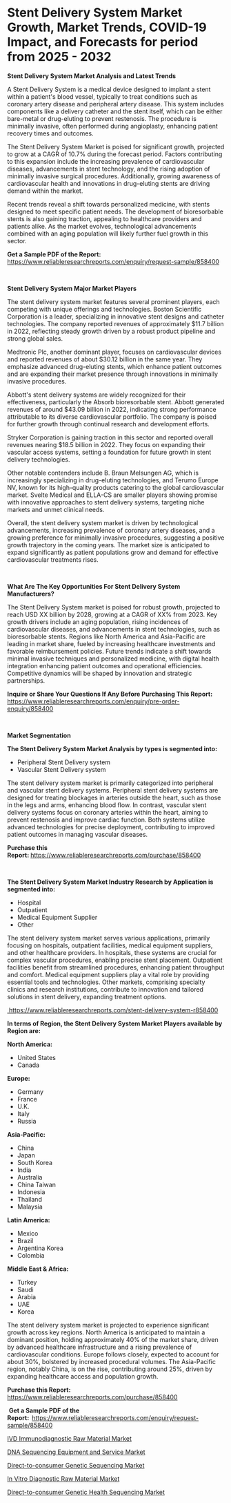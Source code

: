 <p><h1>Stent Delivery System Market Growth, Market Trends, COVID-19 Impact, and Forecasts for period from 2025 - 2032</h1></p><p><strong>Stent Delivery System Market Analysis and Latest Trends</strong></p>
<p><p>A Stent Delivery System is a medical device designed to implant a stent within a patient's blood vessel, typically to treat conditions such as coronary artery disease and peripheral artery disease. This system includes components like a delivery catheter and the stent itself, which can be either bare-metal or drug-eluting to prevent restenosis. The procedure is minimally invasive, often performed during angioplasty, enhancing patient recovery times and outcomes.</p><p>The Stent Delivery System Market is poised for significant growth, projected to grow at a CAGR of 10.7% during the forecast period. Factors contributing to this expansion include the increasing prevalence of cardiovascular diseases, advancements in stent technology, and the rising adoption of minimally invasive surgical procedures. Additionally, growing awareness of cardiovascular health and innovations in drug-eluting stents are driving demand within the market.</p><p>Recent trends reveal a shift towards personalized medicine, with stents designed to meet specific patient needs. The development of bioresorbable stents is also gaining traction, appealing to healthcare providers and patients alike. As the market evolves, technological advancements combined with an aging population will likely further fuel growth in this sector.</p></p>
<p><strong>Get a Sample PDF of the Report:&nbsp;</strong> <a href="https://www.reliableresearchreports.com/enquiry/request-sample/858400?utm_campaign=16&utm_medium=2&utm_source=Github&utm_content=ia&utm_term=03032025&utm_id=stent-delivery-system">https://www.reliableresearchreports.com/enquiry/request-sample/858400</a></p>
<p>&nbsp;</p>
<p><strong>Stent Delivery System Major Market Players</strong></p>
<p><p>The stent delivery system market features several prominent players, each competing with unique offerings and technologies. Boston Scientific Corporation is a leader, specializing in innovative stent designs and catheter technologies. The company reported revenues of approximately $11.7 billion in 2022, reflecting steady growth driven by a robust product pipeline and strong global sales.</p><p>Medtronic Plc, another dominant player, focuses on cardiovascular devices and reported revenues of about $30.12 billion in the same year. They emphasize advanced drug-eluting stents, which enhance patient outcomes and are expanding their market presence through innovations in minimally invasive procedures.</p><p>Abbott's stent delivery systems are widely recognized for their effectiveness, particularly the Absorb bioresorbable stent. Abbott generated revenues of around $43.09 billion in 2022, indicating strong performance attributable to its diverse cardiovascular portfolio. The company is poised for further growth through continual research and development efforts.</p><p>Stryker Corporation is gaining traction in this sector and reported overall revenues nearing $18.5 billion in 2022. They focus on expanding their vascular access systems, setting a foundation for future growth in stent delivery technologies.</p><p>Other notable contenders include B. Braun Melsungen AG, which is increasingly specializing in drug-eluting technologies, and Terumo Europe NV, known for its high-quality products catering to the global cardiovascular market. Svelte Medical and ELLA-CS are smaller players showing promise with innovative approaches to stent delivery systems, targeting niche markets and unmet clinical needs.</p><p>Overall, the stent delivery system market is driven by technological advancements, increasing prevalence of coronary artery diseases, and a growing preference for minimally invasive procedures, suggesting a positive growth trajectory in the coming years. The market size is anticipated to expand significantly as patient populations grow and demand for effective cardiovascular treatments rises.</p></p>
<p>&nbsp;</p>
<p><strong>What Are The Key Opportunities For Stent Delivery System Manufacturers?</strong></p>
<p><p>The Stent Delivery System market is poised for robust growth, projected to reach USD XX billion by 2028, growing at a CAGR of XX% from 2023. Key growth drivers include an aging population, rising incidences of cardiovascular diseases, and advancements in stent technologies, such as bioresorbable stents. Regions like North America and Asia-Pacific are leading in market share, fueled by increasing healthcare investments and favorable reimbursement policies. Future trends indicate a shift towards minimal invasive techniques and personalized medicine, with digital health integration enhancing patient outcomes and operational efficiencies. Competitive dynamics will be shaped by innovation and strategic partnerships.</p></p>
<p><strong>Inquire or Share Your Questions If Any Before Purchasing This Report:</strong> <a href="https://www.reliableresearchreports.com/enquiry/pre-order-enquiry/858400?utm_campaign=16&utm_medium=2&utm_source=Github&utm_content=ia&utm_term=03032025&utm_id=stent-delivery-system">https://www.reliableresearchreports.com/enquiry/pre-order-enquiry/858400</a></p>
<p>&nbsp;</p>
<p><strong>Market Segmentation</strong></p>
<p><strong>The Stent Delivery System Market Analysis by types is segmented into:</strong></p>
<p><ul><li>Peripheral Stent Delivery system</li><li>Vascular Stent Delivery system</li></ul></p>
<p><p>The stent delivery system market is primarily categorized into peripheral and vascular stent delivery systems. Peripheral stent delivery systems are designed for treating blockages in arteries outside the heart, such as those in the legs and arms, enhancing blood flow. In contrast, vascular stent delivery systems focus on coronary arteries within the heart, aiming to prevent restenosis and improve cardiac function. Both systems utilize advanced technologies for precise deployment, contributing to improved patient outcomes in managing vascular diseases.</p></p>
<p><strong>Purchase this Report:&nbsp;</strong><a href="https://www.reliableresearchreports.com/purchase/858400?utm_campaign=16&utm_medium=2&utm_source=Github&utm_content=ia&utm_term=03032025&utm_id=stent-delivery-system">https://www.reliableresearchreports.com/purchase/858400</a></p>
<p>&nbsp;</p>
<p><strong>The Stent Delivery System Market Industry Research by Application is segmented into:</strong></p>
<p><ul><li>Hospital</li><li>Outpatient</li><li>Medical Equipment Supplier</li><li>Other</li></ul></p>
<p><p>The stent delivery system market serves various applications, primarily focusing on hospitals, outpatient facilities, medical equipment suppliers, and other healthcare providers. In hospitals, these systems are crucial for complex vascular procedures, enabling precise stent placement. Outpatient facilities benefit from streamlined procedures, enhancing patient throughput and comfort. Medical equipment suppliers play a vital role by providing essential tools and technologies. Other markets, comprising specialty clinics and research institutions, contribute to innovation and tailored solutions in stent delivery, expanding treatment options.</p></p>
<p><a href="https://www.reliableresearchreports.com/stent-delivery-system-r858400?utm_campaign=16&utm_medium=2&utm_source=Github&utm_content=ia&utm_term=03032025&utm_id=stent-delivery-system">&nbsp;https://www.reliableresearchreports.com/stent-delivery-system-r858400</a></p>
<p><strong>In terms of Region, the Stent Delivery System Market Players available by Region are:</strong></p>
<p>
    <p> <strong> North America: </strong>
        <ul>
            <li>United States</li>
            <li>Canada</li>
        </ul>
        </p> 
    <p> <strong> Europe: </strong>
        <ul>
            <li>Germany</li>
            <li>France</li>
            <li>U.K.</li>
            <li>Italy</li>
            <li>Russia</li>
        </ul>
        </p> 
    <p> <strong> Asia-Pacific: </strong>
        <ul>
            <li>China</li>
            <li>Japan</li>
            <li>South Korea</li>
            <li>India</li>
            <li>Australia</li>
            <li>China Taiwan</li>
            <li>Indonesia</li>
            <li>Thailand</li>
            <li>Malaysia</li>
        </ul>
        </p> 
    <p> <strong> Latin America: </strong>
        <ul>
            <li>Mexico</li>
            <li>Brazil</li>
            <li>Argentina Korea</li>
            <li>Colombia</li>
        </ul>
        </p> 
    <p> <strong> Middle East & Africa: </strong>
        <ul>
            <li>Turkey</li>
            <li>Saudi</li>
            <li>Arabia</li>
            <li>UAE</li>
            <li>Korea</li>
        </ul>
    </p>
    </p>
<p><p>The stent delivery system market is projected to experience significant growth across key regions. North America is anticipated to maintain a dominant position, holding approximately 40% of the market share, driven by advanced healthcare infrastructure and a rising prevalence of cardiovascular conditions. Europe follows closely, expected to account for about 30%, bolstered by increased procedural volumes. The Asia-Pacific region, notably China, is on the rise, contributing around 25%, driven by expanding healthcare access and population growth.</p></p>
<p><strong>Purchase this Report: </strong><a href="https://www.reliableresearchreports.com/purchase/858400?utm_campaign=16&utm_medium=2&utm_source=Github&utm_content=ia&utm_term=03032025&utm_id=stent-delivery-system">https://www.reliableresearchreports.com/purchase/858400</a></p>
<p>&nbsp;<strong>Get a Sample PDF of the Report:&nbsp;&nbsp;</strong><a href="https://www.reliableresearchreports.com/enquiry/request-sample/858400?utm_campaign=16&utm_medium=2&utm_source=Github&utm_content=ia&utm_term=03032025&utm_id=stent-delivery-system">https://www.reliableresearchreports.com/enquiry/request-sample/858400</a></p>
<p><strong></strong></p>
<p><p><a href="https://github.com/sherikacas30/Market-Research-Report-List-1/blob/main/ivd-immunodiagnostic-raw-material-market.md?utm_campaign=16&utm_medium=2&utm_source=Github&utm_content=ia&utm_term=03032025&utm_id=stent-delivery-system">IVD Immunodiagnostic Raw Material Market</a></p><p><a href="https://github.com/angelajermaine/Market-Research-Report-List-6/blob/main/dna-sequencing-equipment-and-service-market.md?utm_campaign=16&utm_medium=2&utm_source=Github&utm_content=ia&utm_term=03032025&utm_id=stent-delivery-system">DNA Sequencing Equipment and Service Market</a></p><p><a href="https://github.com/NargisHussain432/Market-Research-Report-List-1/blob/main/direct-to-consumer-genetic-sequencing-market.md?utm_campaign=16&utm_medium=2&utm_source=Github&utm_content=ia&utm_term=03032025&utm_id=stent-delivery-system">Direct-to-consumer Genetic Sequencing Market</a></p><p><a href="https://github.com/oliveroste6/Market-Research-Report-List-1/blob/main/in-vitro-diagnostic-raw-material-market.md?utm_campaign=16&utm_medium=2&utm_source=Github&utm_content=ia&utm_term=03032025&utm_id=stent-delivery-system">In Vitro Diagnostic Raw Material Market</a></p><p><a href="https://github.com/FahadAhmed223/Market-Research-Report-List-1/blob/main/direct-to-consumer-genetic-health-sequencing-market.md?utm_campaign=16&utm_medium=2&utm_source=Github&utm_content=ia&utm_term=03032025&utm_id=stent-delivery-system">Direct-to-consumer Genetic Health Sequencing Market</a></p></p>